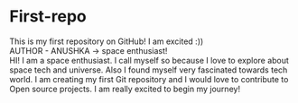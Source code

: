 # First-repo
This is my first repository on GitHub! I am excited :))
<br> AUTHOR - ANUSHKA ->  space enthusiast!
<br> HI! I am a space enthusiast. I call myself so because I love to explore about space tech and universe. Also I found myself very fascinated towards tech world. I am creating my first Git repository and I would love to contribute to Open source projects. I am really excited to begin my journey!
